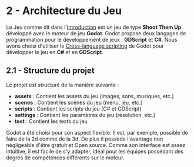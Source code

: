 # 2 - Architecture du Jeu

Le Jeu comme dit dans l'[Introduction](Introduction.md) est un jeu de type **Shoot Them Up** développé avec le moteur de jeu **Godot**.
Godot propose deux langages de programmation pour le développement de jeux : **GDScript** et **C#**. Nous avons choisi d'utiliser le [Cross-language scripting](https://docs.godotengine.org/en/stable/tutorials/scripting/cross_language_scripting.html) de Godot pour développer le jeu en **C#** et en **GDScript**.

## 2.1 - Structure du projet

Le projet est structuré de la manière suivante :

- **assets** : Contient les assets du jeu (images, sons, musiques, etc.)
- **scenes** : Contient les scènes du jeu (menu, jeu, etc.)
- **scripts** : Contient les scripts du jeu (C# et GDScript)
- **settings** : Contient les paramètres du jeu (résolution, etc.)
- **test** : Contient les tests du jeu

Godot a été choisi pour son aspect flexible. Il est, par exemple, possible de faire de la 2d comme de la 3d. De plus il possède l'avantage non négligeable d'être gratuit et Open source.
Comme son interface est assez intuitive, il est facile de s'y adapter, idéal pour les équipes possédant des degrés de compétences différents sur le moteur.